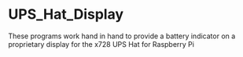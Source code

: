 # UPS_Hat_Display
These programs work hand in hand to provide a battery indicator on a proprietary display for the x728 UPS Hat for Raspberry Pi
